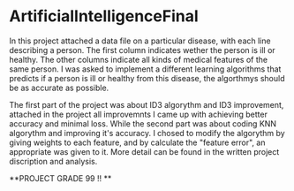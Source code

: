# ArtificialIntelligenceFinal

In this project attached a data file on a particular disease, with each line describing a person. 
The first column indicates wether the person is ill or healthy. 
The other columns indicate all kinds of medical features of the same person. 
I was asked to implement a different learning algorithms that predicts if a person is ill or healthy from this disease, the algorthmys should be as accurate as possible.

The first part of the project was about ID3 algorythm and ID3 improvement, attached in the project all improvemnts I came up with achieving better accuracy and minimal loss.
While the second part was about coding KNN algorythm and improving it's accuracy. I chosed to modify the algorythm by giving weights to each feature, and by calculate the "feature error", an appropriate was given to it.
More detail can be found in the written project discription and analysis.

**PROJECT GRADE 99 !!
**

